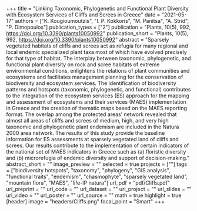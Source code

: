+++
title = "Linking Taxonomic, Phylogenetic and Functional Plant Diversity with Ecosystem Services of Cliffs and Screes in Greece"
date = "2021-05-17"
authors = ["K. Kougioumoutzis", "I. P. Kokkoris", "M. Panitsa", "A. Strid", "P. Dimopoulos"]
publication_types = ["2"]
publication = "Plants, 10(5), 992, https://doi.org/10.3390/plants10050992"
publication_short = "Plants, 10(5), 992, https://doi.org/10.3390/plants10050992"
abstract = "Sparsely vegetated habitats of cliffs and screes act as refugia for many regional and local endemic specialized plant taxa most of which have evolved precisely for that type of habitat. The interplay between taxonomic, phylogenetic, and functional plant diversity on rock and scree habitats of extreme environmental conditions, enlightens the relations of plant communities and ecosystems and facilitates management planning for the conservation of biodiversity and ecosystem services. The identification of biodiversity patterns and hotspots (taxonomic, phylogenetic, and functional) contributes to the integration of the ecosystem services (ES) approach for the mapping and assessment of ecosystems and their services (MAES) implementation in Greece and the creation of thematic maps based on the MAES reporting format. The overlap among the protected areas’ network revealed that almost all areas of cliffs and screes of medium, high, and very high taxonomic and phylogenetic plant endemism are included in the Natura 2000 area network. The results of this study provide the baseline information for ES assessments at sparsely vegetated land of cliffs and screes. Our results contribute to the implementation of certain indicators of the national set of MAES indicators in Greece such as (a) floristic diversity and (b) microrefugia of endemic diversity and support of decision-making."
abstract_short = ""
image_preview = ""
selected = true
projects = [""]
tags = ["biodiversity hotspots", "taxonomy", "phylogeny", "GIS analysis", "functional traits", "endemism", "chasmophyte", "sparsely vegetated land", "mountain flora", "MAES", "life-IP natura"]
url_pdf = "pdf/Cliffs.pdf"
url_preprint = ""
url_code = ""
url_dataset = ""
url_project = ""
url_slides = ""
url_video = ""
url_poster = ""
url_source = ""
math = true
highlight = true
[header]
image = "headers/Cliffs.png"
focal_point = "Smart"
+++
